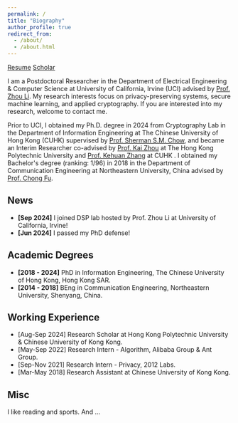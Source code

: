 ```yaml
---
permalink: /
title: "Biography"
author_profile: true
redirect_from: 
  - /about/
  - /about.html
---
```

[Resume](/assets/pdf/yuzheng.pdf) [Scholar](https://scholar.google.com/citations?user=fH3uUgYAAAAJ&hl=en)

I am a Postdoctoral Researcher in the Department of Electrical Engineering & Computer Science at University of California, Irvine (UCI) advised by [Prof. Zhou Li](https://faculty.sites.uci.edu/zhouli/). My research interests focus on privacy-preserving systems, secure machine learning, and applied cryptography. If you are interested into my research, welcome to contact me.

Prior to UCI, I obtained my Ph.D. degree in 2024 from Cryptography Lab in the Department of Information Engineering at The Chinese University of Hong Kong (CUHK) supervised by [Prof. Sherman S.M. Chow](https://staff.ie.cuhk.edu.hk/~smchow/index.htm), and became an Interim Researcher co-advised by [Prof. Kai Zhou](https://scholar.google.com/citations?user=J2QAuAUAAAAJ&hl=en) at The Hong Kong Polytechnic University and [Prof. Kehuan Zhang](https://scholar.google.com/citations?user=WJMoKskAAAAJ&hl=en) at CUHK . I obtained my Bachelor's degree (ranking: 1/96) in 2018 in the Department of Communication Engineering at Northeastern University, China advised by [Prof. Chong Fu](https://scholar.google.com/citations?user=xq76xEMAAAAJ&hl=en). 


News
------
- __[Sep 2024]__ I joined DSP lab hosted by Prof. Zhou Li at University of California, Irvine!
- __[Jun 2024]__ I passed my PhD defense!


Academic Degrees
------
- __[2018 - 2024]__ PhD in Information Engineering, The Chinese University of Hong Kong, Hong Kong SAR.
- __[2014 - 2018]__ BEng in Communication Engineering, Northeastern University, Shenyang, China.

Working Experience
------
- [Aug-Sep 2024] Research Scholar at Hong Kong Polytechnic University & Chinese University of Kong Kong.
- [May-Sep 2022] Research Intern - Algorithm, Alibaba Group & Ant Group.
- [Sep-Nov 2021] Research Intern - Privacy, 2012 Labs.
- [Mar-May 2018] Research Assistant at Chinese University of Kong Kong.

Misc
------
I like reading and sports. And ...